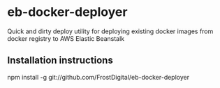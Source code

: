 # eb-docker-deployer
Quick and dirty deploy utility for deploying existing docker images from docker registry to AWS Elastic Beanstalk

## Installation instructions

   npm install -g git://github.com/FrostDigital/eb-docker-deployer
   


